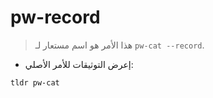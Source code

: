 # pw-record

> هذا الأمر هو اسم مستعار لـ `pw-cat --record`.

- إعرض التوثيقات للأمر الأصلي:

`tldr pw-cat`
